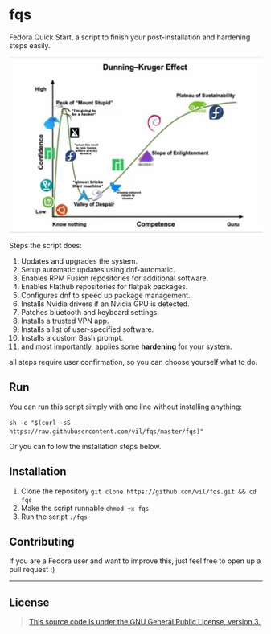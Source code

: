 # fqs
Fedora Quick Start, a script to finish your post-installation and hardening steps easily.

<img src="real+fax.jpeg" width=550px height=350px>

Steps the script does:
1. Updates and upgrades the system.
2. Setup automatic updates using dnf-automatic.
3. Enables RPM Fusion repositories for additional software.
4. Enables Flathub repositories for flatpak packages.
5. Configures dnf to speed up package management.
6. Installs Nvidia drivers if an Nvidia GPU is detected.
7. Patches bluetooth and keyboard settings.
8. Installs a trusted VPN app.
9. Installs a list of user-specified software.
10. Installs a custom Bash prompt.
11. and most importantly, applies some **hardening** for your system.

all steps require user confirmation, so you can choose yourself what to do.


## Run
You can run this script simply with one line without installing anything:

`sh -c "$(curl -sS https://raw.githubusercontent.com/vil/fqs/master/fqs)"`

Or you can follow the installation steps below.

## Installation
1. Clone the repository `git clone https://github.com/vil/fqs.git && cd fqs`
2. Make the script runnable `chmod +x fqs`
3. Run the script `./fqs`

## Contributing
If you are a Fedora user and want to improve this, just feel free to open up a pull request :)

-----------------------------
## License
> [This source code is under the GNU General Public License, version 3.](https://www.gnu.org/licenses/gpl-3.0.txt)
